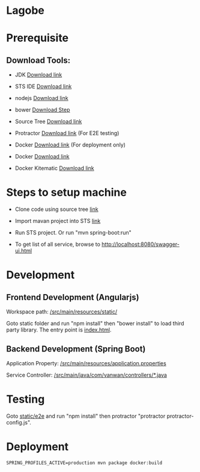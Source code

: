 # Lagobe

# Prerequisite

## Download Tools:

- JDK [Download link](http://www.oracle.com/technetwork/java/javase/downloads/jdk8-downloads-2133151.html)

- STS IDE [Download link](https://spring.io/tools/sts)

- nodejs [Download link](https://nodejs.org/en/)

- bower [Download Step](https://bower.io/)

- Source Tree [Download link](https://www.sourcetreeapp.com/)

- Protractor [Download link](http://www.protractortest.org/) (For E2E testing)

- Docker [Download link](https://www.docker.com/products/overview) (For deployment only)

- Docker [Download link](https://www.docker.com/)

- Docker Kitematic [Download link](https://github.com/docker/toolbox/releases/tag/v1.12.5)

# Steps to setup machine

- Clone code using source tree [link](https://confluence.atlassian.com/sourcetreekb/clone-a-repository-into-sourcetree-780870050.html)

- Import mavan project into STS [link](http://jaringandata.blogspot.com/2010/12/importing-maven-projects-into-sts.html)

- Run STS project. Or run "mvn spring-boot:run" 

- To get list of all service, browse to [http://localhost:8080/swagger-ui.html](http://localhost:8080/swagger-ui.html)


# Development

## Frontend Development (Angularjs)

Workspace path: [/src/main/resources/static/](https://github.com/napatb/Asawayont-ERP/tree/master/src/main/resources/static)

Goto static folder and run "npm install" then "bower install" to load third party library. The entry point is [index.html](https://github.com/napatb/Asawayont-ERP/blob/master/src/main/resources/static/index.html).

## Backend Development (Spring Boot)

Application Property: [/src/main/resources/application.properties](https://github.com/napatb/Asawayont-ERP/blob/master/src/main/resources/application.properties)

Service Controller: [/src/main/java/com/vanwan/controllers/*.java](https://github.com/napatb/Asawayont-ERP/tree/master/src/main/java/com/vanwan/controllers)

# Testing

Goto [static/e2e](https://github.com/napatb/Asawayont-ERP/tree/master/src/main/resources/static/e2e) and run "npm install" then protractor "protractor protractor-config.js".

# Deployment

`SPRING_PROFILES_ACTIVE=production mvn package docker:build`
